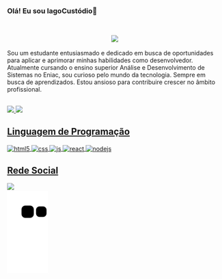 ### Olá! Eu sou IagoCustódio👋

<br>

<p align="center">
<img src="https://i.pinimg.com/564x/91/15/05/911505650ef12c1ec4e5e823b4e759ac.jpg" height="300"/>
<p/>

Sou um estudante entusiasmado e dedicado em busca de oportunidades para aplicar e aprimorar minhas habilidades como desenvolvedor. Atualmente cursando o ensino superior Análise e Desenvolvimento de Sistemas no Eniac, sou curioso pelo mundo da tecnologia. Sempre em busca de aprendizados. Estou ansioso para contribuire crescer no âmbito profissional.
 
##
 
<div>
  <a href="https://github.com/IagoCustodio">
  <img height="120em" src="https://github-readme-stats.vercel.app/api?username=IagoCustodio&show_icons=true&theme=dark&include_all_commits=true&count_private=true"/>
  <img height="120em" src="https://github-readme-stats.vercel.app/api/top-langs/?username=IagoCustodio&layout=compact&langs_count=7&theme=dark"/>
</div>
    
## Linguagem de Programação

<div style="display: inline_block">
  <img align="center" alt="html5" src="https://img.shields.io/badge/HTML5-E34F26?style=for-the-badge&logo=html5&logoColor=white" />
  <img align="center" alt="css" src="https://img.shields.io/badge/CSS3-1572B6?style=for-the-badge&logo=css3&logoColor=white" />
  <img align="center" alt="js" src="https://img.shields.io/badge/JavaScript-F7DF1E?style=for-the-badge&logo=javascript&logoColor=black" />
  <img align="center" alt="react" src="https://img.shields.io/badge/React-20232A?style=for-the-badge&logo=react&logoColor=61DAFB" />
  <img align="center" alt="nodejs" src="https://img.shields.io/badge/Node.js-43853D?style=for-the-badge&logo=node.js&logoColor=white" />
</div>

## Rede Social

<div> 
  <a href="https://www.linkedin.com/in/iago-cust%C3%B3dio-595511243/" target="_blank"><img src="https://img.shields.io/badge/-LinkedIn-%230077B5?style=for-the-badge&logo=linkedin&logoColor=white" target="_blank"></a> 
</div>

<picture align="center">
  <source media="(prefers-color-scheme: dark)" srcset="https://raw.githubusercontent.com/IagoCustodio/IagoCustodio/output/github-contribution-grid-snake-dark.svg">
  <source media="(prefers-color-scheme: light)" srcset="https://raw.githubusercontent.com/IagoCustodio/IagoCustodio/output/github-contribution-grid-snake-dark.svg">
  <img align="center" alt="github contribution grid snake animation" src="https://raw.githubusercontent.com/IagoCustodio/IagoCustodio/output/github-contribution-grid-snake.svg">
</picture>

